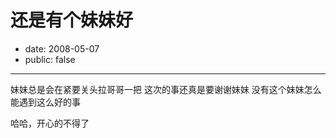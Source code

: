 # 还是有个妹妹好

- date: 2008-05-07
- public: false

--------------------------


妹妹总是会在紧要关头拉哥哥一把
这次的事还真是要谢谢妹妹
没有这个妹妹怎么能遇到这么好的事

哈哈，开心的不得了
